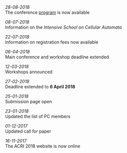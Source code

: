 
_28-08-2018_<br>
The conference [program](/program/) is now available

_08-07-2018_<br>
Information on the _Intensive School on Cellular Automata_

_22-07-2018_<br>
Information on registration fees now available

_06-04-2018_<br>
Main conference and workshop deadline extended

_12-03-2018_<br>
Workshops announced

_27-02-2018_<br>
Deadline extended to **6 April 2018**

_25-01-2018_<br>
Submission page open

_23-01-2018_<br>
Updated the list of PC members

_01-12-2017_<br>
Updated call for paper 

_16-11-2017_<br>
The ACRI 2018 website is now online
